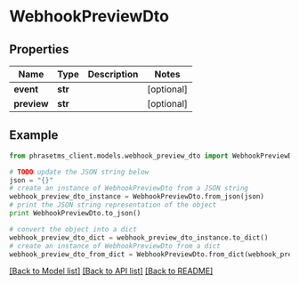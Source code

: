 # WebhookPreviewDto

## Properties

| Name        | Type    | Description | Notes      |
| ----------- | ------- | ----------- | ---------- |
| **event**   | **str** |             | [optional] |
| **preview** | **str** |             | [optional] |

## Example

```python
from phrasetms_client.models.webhook_preview_dto import WebhookPreviewDto

# TODO update the JSON string below
json = "{}"
# create an instance of WebhookPreviewDto from a JSON string
webhook_preview_dto_instance = WebhookPreviewDto.from_json(json)
# print the JSON string representation of the object
print WebhookPreviewDto.to_json()

# convert the object into a dict
webhook_preview_dto_dict = webhook_preview_dto_instance.to_dict()
# create an instance of WebhookPreviewDto from a dict
webhook_preview_dto_from_dict = WebhookPreviewDto.from_dict(webhook_preview_dto_dict)
```

[[Back to Model list]](../README.md#documentation-for-models) [[Back to API list]](../README.md#documentation-for-api-endpoints) [[Back to README]](../README.md)
